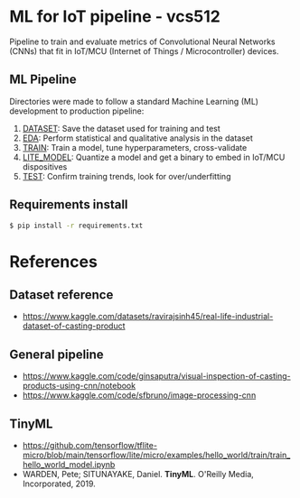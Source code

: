 # ML for IoT pipeline - vcs512

Pipeline to train and evaluate metrics of Convolutional Neural Networks (CNNs) 
that fit in IoT/MCU (Internet of Things / Microcontroller) devices.

## ML Pipeline

Directories were made to follow a standard Machine Learning (ML) development to 
production pipeline:
1. [DATASET](./1_dataset/Readme.md): Save the dataset used for training and test
2. [EDA](./2_EDA_Exploratory_Data_Analysis/Readme.md): Perform statistical and qualitative 
    analysis in the dataset
3. [TRAIN](./3_train/Readme.md): Train a model, tune hyperparameters, cross-validate
4. [LITE_MODEL](./4_lite_model/Readme.md): Quantize a model and get a binary
    to embed in IoT/MCU dispositives
5. [TEST](./5_test/Readme.md): Confirm training trends, look for over/underfitting

## Requirements install
```bash
$ pip install -r requirements.txt
```

# References
## Dataset reference
- https://www.kaggle.com/datasets/ravirajsinh45/real-life-industrial-dataset-of-casting-product

## General pipeline
- https://www.kaggle.com/code/ginsaputra/visual-inspection-of-casting-products-using-cnn/notebook
- https://www.kaggle.com/code/sfbruno/image-processing-cnn

## TinyML
- https://github.com/tensorflow/tflite-micro/blob/main/tensorflow/lite/micro/examples/hello_world/train/train_hello_world_model.ipynb
- WARDEN, Pete; SITUNAYAKE, Daniel. **TinyML**. O'Reilly Media, Incorporated, 2019.
